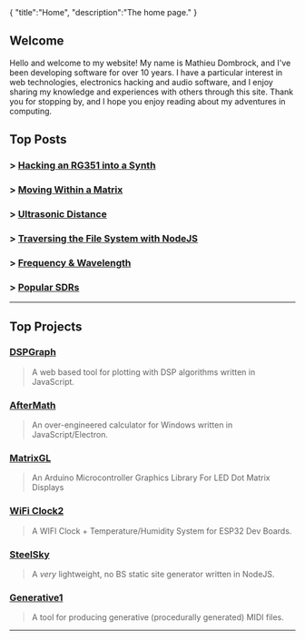 <steelsky>
{
  "title":"Home",
  "description":"The home page."
}
</steelsky>

## Welcome

Hello and welcome to my website! My name is Mathieu Dombrock, and I've been developing software for over 10 years. I have a particular interest in web technologies, electronics hacking and audio software, and I enjoy sharing my knowledge and experiences with others through this site. Thank you for stopping by, and I hope you enjoy reading about my adventures in computing.

## Top Posts

### > [Hacking an RG351 into a Synth](/wiki/rg351-synth.html)
### > [Moving Within a Matrix](/wiki/moving-within-a-matrix.html)
### > [Ultrasonic Distance](/wiki/arduino-ultrasonic-distance.html)
### > [Traversing the File System with NodeJS](/wiki/traverse-fs-nodejs.html)
### > [Frequency & Wavelength](/wiki/frequency-and-wavelength.html)
### > [Popular SDRs](/wiki/popular-sdrs.html)

<hr>

## Top Projects
### [DSPGraph](https://github.com/ReplicatAudio/DSPGraph)
> A web based tool for plotting with DSP algorithms written in JavaScript.

### [AfterMath](https://github.com/matdombrock/AfterMath)
> An over-engineered calculator for Windows written in JavaScript/Electron.

### [MatrixGL](https://github.com/matdombrock/MatrixGL)
> An Arduino Microcontroller Graphics Library For LED Dot Matrix Displays

### [WiFi Clock2](https://github.com/matdombrock/WiFi-Clock2)
> A WIFI Clock + Temperature/Humidity System for ESP32 Dev Boards.

### [SteelSky](https://github.com/matdombrock/SteelSky)
> A *very* lightweight, no BS static site generator written in NodeJS.

### [Generative1](https://github.com/ReplicatAudio/generative1)
> A tool for producing generative (procedurally generated) MIDI files.

<hr>

<!-- <img src="/max.png" width="256px"> -->
